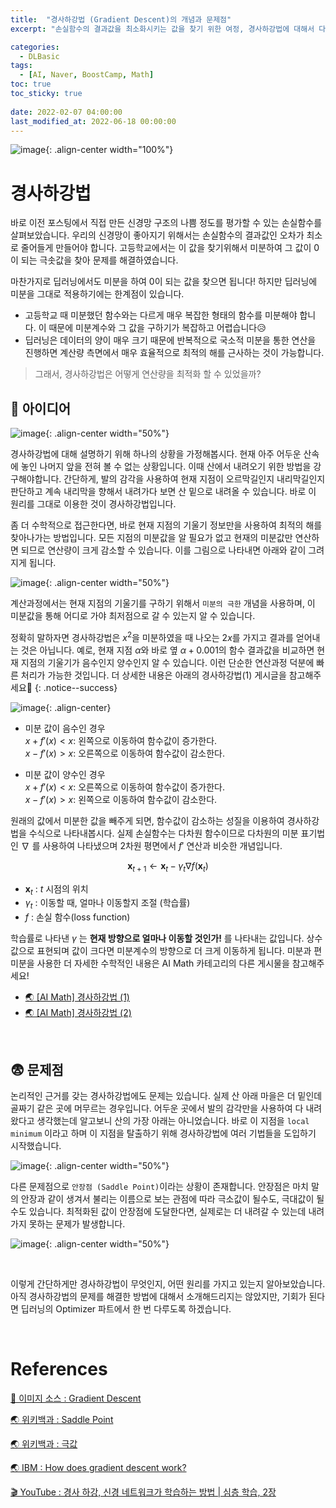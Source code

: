 ```yaml
---
title:  "경사하강법 (Gradient Descent)의 개념과 문제점"
excerpt: "손실함수의 결과값을 최소화시키는 값을 찾기 위한 여정, 경사하강법에 대해서 다룹니다."

categories:
  - DLBasic
tags:
  - [AI, Naver, BoostCamp, Math]
toc: true
toc_sticky: true
 
date: 2022-02-07 04:00:00
last_modified_at: 2022-06-18 00:00:00
---
```


![image](https://user-images.githubusercontent.com/91870042/174464474-4651054e-9153-46cf-91ae-e77a1e32fc5d.png){: .align-center width="100%"}

# 경사하강법

바로 이전 포스팅에서 직접 만든 신경망 구조의 나쁨 정도를 평가할 수 있는 손실함수를 살펴보았습니다. 우리의 신경망이 좋아지기 위해서는 손실함수의 결과값인 오차가 최소로 줄어들게 만들어야 합니다. 고등학교에서는 이 값을 찾기위해서 미분하여 그 값이 0이 되는 극솟값을 찾아 문제를 해결하였습니다.

마찬가지로 딥러닝에서도 미분을 하여 0이 되는 값을 찾으면 됩니다! 하지만 딥러닝에 미분을 그대로 적용하기에는 한계점이 있습니다.

- 고등학교 때 미분했던 함수와는 다르게 매우 복잡한 형태의 함수를 미분해야 합니다. 이 때문에 미분계수와 그 값을 구하기가 복잡하고 어렵습니다😥
- 딥러닝은 데이터의 양이 매우 크기 때문에 반복적으로 국소적 미분을 통한 연산을 진행하면 계산량 측면에서 매우 효율적으로 최적의 해를 근사하는 것이 가능합니다.

> 그래서, 경사하강법은 어떻게 연산량을 최적화 할 수 있었을까?

## 🧐 아이디어

![image](https://user-images.githubusercontent.com/91870042/174464942-39f8c7e7-2218-4ad0-8eb3-edd859a29cf1.png){: .align-center width="50%"}

경사하강법에 대해 설명하기 위해 하나의 상황을 가정해봅시다. 현재 아주 어두운 산속에 놓인 나머지 앞을 전혀 볼 수 없는 상황입니다. 이때 산에서 내려오기 위한 방법을 강구해야합니다. 간단하게, 발의 감각을 사용하여 현재 지점이 오르막길인지 내리막길인지 판단하고 계속 내리막을 향해서 내려가다 보면 산 밑으로 내려올 수 있습니다. 바로 이 원리를 그대로 이용한 것이 경사하강법입니다.

좀 더 수학적으로 접근한다면, 바로 현재 지점의 기울기 정보만을 사용하여 최적의 해를 찾아나가는 방법입니다. 모든 지점의 미분값을 알 필요가 없고 현재의 미분값만 연산하면 되므로 연산량이 크게 감소할 수 있습니다. 이를 그림으로 나타내면 아래와 같이 그려지게 됩니다.

![image](https://user-images.githubusercontent.com/91870042/174465046-267aa6cf-d804-437f-bf51-70086616ad29.png){: .align-center width="50%"}

계산과정에서는 현재 지점의 기울기를 구하기 위해서 `미분의 극한` 개념을 사용하며, 이 미분값을 통해 어디로 가야 최저점으로 갈 수 있는지 알 수 있습니다.

정확히 말하자면 경사하강법은 $x^2$을 미분하였을 때 나오는 $2x$를 가지고 결과를 얻어내는 것은 아닙니다. 예로, 현재 지점 $\alpha$와 바로 옆 $\alpha + 0.001$의 함수 결과값을 비교하면 현재 지점의 기울기가 음수인지 양수인지 알 수 있습니다. 이런 단순한 연산과정 덕분에 빠른 처리가 가능한 것입니다. 더 상세한 내용은 아래의 경사하강법(1) 게시글을 참고해주세요🙏
{: .notice--success}

![image](https://user-images.githubusercontent.com/91870042/149925166-a7254354-8897-465f-a9b2-f97fc4b5b27a.png){: .align-center}

- 미분 값이 음수인 경우  
$x+f'(x) < x$: 왼쪽으로 이동하여 함수값이 증가한다.  
$x-f'(x) > x$: 오른쪽으로 이동하여 함수값이 감소한다.

- 미분 값이 양수인 경우  
$x+f'(x) < x$: 오른쪽으로 이동하여 함수값이 증가한다.  
$x-f'(x) > x$: 왼쪽으로 이동하여 함수값이 감소한다.

원래의 값에서 미분한 값을 빼주게 되면, 함수값이 감소하는 성질을 이용하여 경사하강법을 수식으로 나타내봅시다. 실제 손실함수는 다차원 함수이므로 다차원의 미분 표기법인 $\nabla$ 를 사용하여 나타냈으며 2차원 평면에서 $f'$ 연산과 비슷한 개념입니다.

$$
\mathbf{x}_{t+1} \leftarrow \mathbf{x}_t - \gamma_t \nabla f(\mathbf{x}_t)
$$

- $\mathbf{x}_t$ : $t$ 시점의 위치
- $\gamma_t$ : 이동할 때, 얼마나 이동할지 조절 (학습률)
- $f$ : 손실 함수(loss function)

학습률로 나타낸 $\gamma$ 는 **현재 방향으로 얼마나 이동할 것인가!** 를 나타내는 값입니다. 상수값으로 표현되며 값이 크다면 미분계수의 방향으로 더 크게 이동하게 됩니다. 미분과 편미분을 사용한 더 자세한 수학적인 내용은 AI Math 카테고리의 다른 게시물을 참고해주세요!

- [🌏 [AI Math] 경사하강법 (1)](https://killerwhale0917.github.io/aimath/boostcamp-math-gradient-descent/)
- [🌏 [AI Math] 경사하강법 (2)](https://killerwhale0917.github.io/aimath/boostcamp-math-gradient-descent2/)

<br>

## 😨 문제점

논리적인 근거를 갖는 경사하강법에도 문제는 있습니다. 실제 산 아래 마을은 더 밑인데 골짜기 같은 곳에 머무르는 경우입니다. 어두운 곳에서 발의 감각만을 사용하여 다 내려왔다고 생각했는데 알고보니 산의 가장 아래는 아니었습니다. 바로 이 지점을 `local minimum` 이라고 하며 이 지점을 탈출하기 위해 경사하강법에 여러 기법들을 도입하기 시작했습니다.

![image](https://user-images.githubusercontent.com/91870042/174465195-8439ee5f-7fa6-4d7a-a562-65fb19dab4d2.png){: .align-center width="50%"}

다른 문제점으로 `안장점 (Saddle Point)`이라는 상황이 존재합니다. 안장점은 마치 말의 안장과 같이 생겨서 불리는 이름으로 보는 관점에 따라 극소값이 될수도, 극대값이 될 수도 있습니다. 최적화된 값이 안장점에 도달한다면, 실제로는 더 내려갈 수 있는데 내려가지 못하는 문제가 발생합니다.

![image](https://user-images.githubusercontent.com/91870042/174466950-64c3cb3e-76de-4cae-8f7f-200e348a460a.png){: .align-center width="50%"}

<br>

이렇게 간단하게만 경사하강법이 무엇인지, 어떤 원리를 가지고 있는지 알아보았습니다. 아직 경사하강법의 문제를 해결한 방법에 대해서 소개해드리지는 않았지만, 기회가 된다면 딥러닝의 Optimizer 파트에서 한 번 다루도록 하겠습니다.

<br>

# References

[🎨 이미지 소스 : Gradient Descent](https://ml-cheatsheet.readthedocs.io/en/latest/gradient_descent.html)

[🌏 위키백과 : Saddle Point](https://en.wikipedia.org/wiki/Saddle_point)

[🌏 위키백과 : 극값](https://ko.wikipedia.org/wiki/%EA%B7%B9%EA%B0%92)

[🌏 IBM : How does gradient descent work?](https://www.ibm.com/cloud/learn/gradient-descent)

[🎬 YouTube : 경사 하강, 신경 네트워크가 학습하는 방법 | 심층 학습, 2장](https://www.youtube.com/watch?v=IHZwWFHWa-w&t=1s)